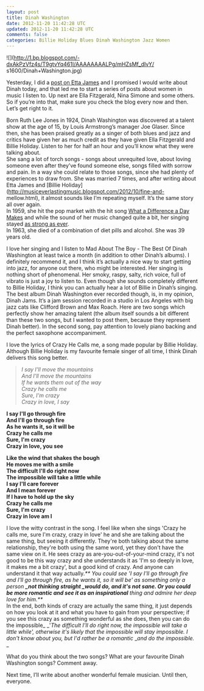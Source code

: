 ```yaml
---           
layout: post
title: Dinah Washington
date: 2012-11-20 11:42:28 UTC
updated: 2012-11-20 11:42:28 UTC
comments: false
categories: Billie Holiday Blues Dinah Washington Jazz Women
---
```

![](http://1.bp.blogspot.com/-dxAkPzVfz4s/T9gtvYq461I/AAAAAAAALPg/mHZsMf_dIvY/
s1600/Dinah+Washington.jpg)

Yesterday, I did a [post on Etta
James](http://musiceverlastingmusic.blogspot.com/2012/11/etta-james.html) and
I promised I would write about Dinah today, and that led me to start a series
of posts about women in music I listen to. Up next are Ella Fitzgerald, Nina
Simone and some others. So if you’re into that, make sure you check the blog
every now and then. Let’s get right to it.  
  
Born Ruth Lee Jones in 1924, Dinah Washington was discovered at a talent show
at the age of 15, by Louis Armstrong’s manager Joe Glaser. Since then, she has
been praised greatly as a singer of both blues and  jazz and critics have
given her as much credit as they have given Ella Fitzgerald and Billie
Holiday. Listen to her for half an hour and you’ll know what they were talking
about.  
She sang a lot of torch songs - songs about unrequited love, about loving
someone even after they’ve found someone else, songs filled with sorrow and
pain. In a way she could relate to those songs, since she had plenty of
experiences to draw from. She was married 7 times, and after writing about
Etta James and [Billie
Holiday](http://musiceverlastingmusic.blogspot.com/2012/10/fine-and-
mellow.html), it almost sounds like I’m repeating myself. It’s the same story
all over again.  
In 1959, she hit the pop market with the hit song [What a Difference a Day
Makes](http://www.youtube.com/watch?v=OmBxVfQTuvI) and while the sound of her
music changed quite a bit, her singing stayed [as strong as
ever](http://www.youtube.com/watch?v=f9zAUZfDV-w).  
In 1963, she died of a combination of diet pills and alcohol. She was 39 years
old.  
  
I love her singing and I listen to Mad About The Boy - The Best Of Dinah
Washington at least twice a month (in addition to other Dinah’s albums). I
definitely recommend it, and I think it’s actually a nice way to start getting
into jazz, for anyone out there, who might be interested. Her singing is
nothing short of phenomenal. Her smoky, raspy, salty, rich voice, full of
vibrato is just a joy to listen to. Even though she sounds completely
different to Billie Holiday, I think you can actually hear a lot of Billie in
Dinah’s singing.  
The best album Dinah Washington ever recorded though, is, in my opinion, Dinah
Jams. It’s a jam session recorded in a studio in Los Angeles with big jazz
cats like Clifford Brown and Max Roach. Here are two songs which perfectly
show her amazing talent (the album itself sounds a bit different than these
two songs, but I wanted to post them, because they represent Dinah better). In
the second song, pay attention to lovely piano backing and the perfect
saxophone accompaniment.  
  

  
I love the lyrics of Crazy He Calls me, a song made popular by Billie Holiday.
Although Billie Holiday is my favourite female singer of all time, I think
Dinah delivers this song better.  
  
  

> _I say I'll move the mountains_  
_And I'll move the mountains_  
_If he wants them out of the way_  
_Crazy he calls me_  
_Sure, I'm crazy_  
_Crazy in love, I say_  
  
__I say I'll go through fire__  
__And I'll go through fire__  
__As he wants it, so it will be__  
__Crazy he calls me__  
__Sure, I'm crazy__  
__Crazy in love, you see__  
  
__Like the wind that shakes the bough__  
__He moves me with a smile__  
__The difficult I'll do right now__  
__The impossible will take a little while__  
__I say I'll care forever__  
__And I mean forever__  
__If I have to hold up the sky__  
__Crazy he calls me__  
__Sure, I'm crazy__  
__Crazy in love am I__

I love the witty contrast in the song. I feel like when she sings 'Crazy he
calls me, sure I'm crazy, crazy in love' he and she are talking about the same
thing, but seeing it differently. They're both talking about the same
relationship, they're both using the same word, yet they don't have the same
view on it. He sees crazy as are-you-out-of-your-mind crazy, it's not good to
be this way crazy and she understands it as 'I'm so deeply in love, it makes
me a bit crazy', but a good kind of crazy. And anyone can understand it that
way actually._** You could see 'I say I'll go through fire and I'll go through
fire, as he wants it, so it will be' as something only a person **_not
thinking straight _**would do, and it's **_not sane_**. Or you could be more
romantic and see it as a**_n inspirational_** thing and admire her deep love
for him.**_  
In the end, both kinds of crazy are actually the same thing, it just depends
on how you look at it and what you have to gain from your perspective; if you
see this crazy as something wonderful as she does, then you can do the
impossible_ _'_The difficult I'll do right now, the impossible will take a
little while', otherwise it's likely that the impossible will stay impossible.
I don't know about you, but I'd rather be a romantic_ __and do the
impossible._  
_  
  
What do you think about the two songs? What are your favourite Dinah
Washington songs? Comment away.  
  
Next time, I’ll write about another wonderful female musician. Until then,
everyone.

